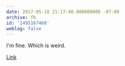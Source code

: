 ```yaml
---
date: 2017-05-18 21:17:48.000000000 -07:00
archive: fb
id: '1495167468'
weblog: false
---
```


I'm fine. Which is weird. 

[Link](https://xkcd.com/1839/)
